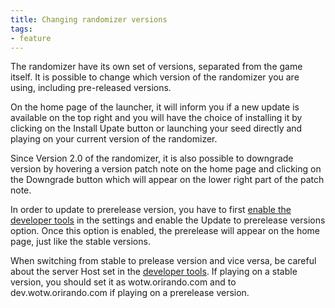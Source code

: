 ```yaml
---
title: Changing randomizer versions
tags:
- feature
---
```


The randomizer have its own set of versions, separated from the game itself. It is possible to change which version of the randomizer you are using, including pre-released versions.

On the home page of the launcher, it will inform you if a new update is available on the top right and you will have the choice of installing it by clicking on the Install Upate button or launching your seed directly and playing on your current version of the randomizer.

Since Version 2.0 of the randomizer, it is also possible to downgrade version by hovering a version patch note on the home page and clicking on the Downgrade button which will appear on the lower right part of the patch note.

In order to update to prerelease version, you have to first [enable the developer tools](http://localhost:3000/features/settings#developer-tools) in the settings and enable the Update to prerelease versions option. Once this option is enabled, the prerelease will appear on the home page, just like the stable versions.

When switching from stable to prelease version and vice versa, be careful about the server Host set in the [developer tools](http://localhost:3000/features/settings#developer-tools). If playing on a stable version, you should set it as wotw.orirando.com and to dev.wotw.orirando.com if playing on a prerelease version.

